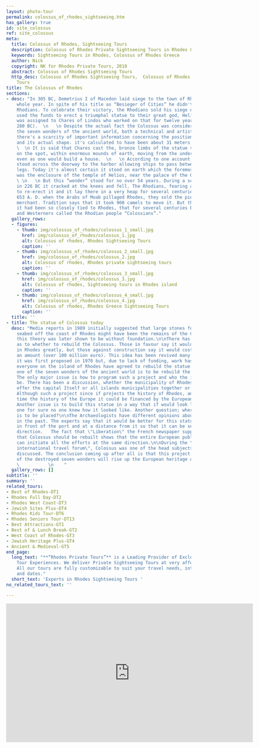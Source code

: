 ```yaml
---
layout: photo-tour
permalink: colossus_of_rhodes_sightseeing.htm
has_gallery: true
id: site_colossus
ref: site_colossus
meta:
  title: Colossus of Rhodes, Sightseeing Tours
  description: Colossus of Rhodes Private Sightseeing Tours in Rhodes Greece
  keywords: Sightseeing Tours in Rhodes, Colossus of Rhodes Greece
  author: Nick
  copyright: NK for Rhodes Private Tours, 2018
  abstract: Colossus of Rhodes Sightseeing Tours
  http_desc: Colossus of Rhodes Sightseeing Tours,  Colossus of Rhodes Private Sightseeing
    Tours
title: The Colossus of Rhodes
sections:
- desc: "In 305 BC, Demetrius I of Macedon laid siege to the town of Rhodes for a
    whole year. In spite of his title as “Besieger of Cities” he didn't conquer the
    Rhodians. To celebrate their victory, the Rhodians sold his siege equipment and
    used the funds to erect a triumphal statue to their great god, Helios. The work
    was assigned to Chares of Lindos who worked on that for twelve years (292 BC to
    280 BC).  \n   \n Despite the actual fact the Colossus was considered one among
    the seven wonders of the ancient world, both a technical and artistic masterpiece,
    there's a scarcity of important information concerning the positioning it occupied
    and its actual shape. it's calculated to have been about 31 meters high.   \n
    \  \n It is said that Chares cast the, bronze limbs of the statue very slowly,
    on the spot, within enormous mounds of earth, moving from the underside upward,
    even as one would build a house.  \n   \n According to one account, the Colossus
    stood across the doorway to the harbor allowing ships to pass between its open
    legs. Today it's almost certain it stood on earth which the foremost likely site
    was the enclosure of the temple of Helios, near the palace of the Grand Masters.
    \ \n   \n But this “wonder” stood for no over 54 years. During a severe earthquake
    in 226 BC it cracked at the knees and fell. The Rhodians, fearing a curse, failed
    to re-erect it and it lay there in a very heap for several centuries. ‘But in
    653 A. D. when the Arabs of Moab pillaged Rhodes, they sold the pieces to a Jewish
    merchant. Tradition says that it took 900 camels to move it. But the legend surrounding
    it had been so closely tied to Rhodes, that for several centuries both Greeks
    and Westerners called the Rhodian people “Colossians”."
  gallery_rows:
  - figures:
    - thumb: img/colossus_of_rhodes/colossus_1_small.jpg
      href: img/colossus_of_rhodes/colossus_1.jpg
      alt: Colossus of rhodes, Rhodes Sightseeing Tours
      caption: ''
    - thumb: img/colossus_of_rhodes/colossus_2_small.jpg
      href: img/colossus_of_rhodes/colossus_2.jpg
      alt: Colossus of rhodes, Rhodes private sightseeing tours
      caption: ''
    - thumb: img/colossus_of_rhodes/colossus_3_small.jpg
      href: img/colossus_of_rhodes/colossus_3.jpg
      alt: Colossus of rhodes, Sightseeing tours in Rhodes island
      caption: ''
    - thumb: img/colossus_of_rhodes/colossus_4_small.jpg
      href: img/colossus_of_rhodes/colossus_4.jpg
      alt: Colossus of rhodes, Rhodes Greece Sightseeing Tours
      caption: ''
  title: ''
- title: The statue of Colossus today
  desc: "Media reports in 1989 initially suggested that large stones found on the
    seabed off the coast of Rhodes might have been the remains of the Colossus; however
    this theory was later shown to be without foundation.\n\nThere has been much debate
    as to whether to rebuild the Colossus. Those in favour say it would boost tourism
    in Rhodes greatly, but those against construction say it would cost too large
    an amount (over 100 million euro). This idea has been revived many times since
    it was first proposed in 1970 but, due to lack of funding, work has not yet started.\n\nFinally,
    everyone on the island of Rhodes have agreed to rebuild the statue of Colossus
    one of the seven wonders of the ancient world is to be rebuild the experts said.
    The only major issue is how to program such a project and who the investors will
    be. There has been a discussion, whether the municipality of Rhodes city will
    offer the capital Itself or all islands municipalities together or the Greek government.
    Although such a project since if projects the history of Rhodes, and at the same
    time the history of the Europe it could be financed by the European Union completely.
    Another issue is to build this statue in a way that if would look like the original
    one for sure no one knew how it looked like. Another question; where the statue
    is to be placed?\n\nThe Archaeologists have different opinions about it's location
    in the past. The experts say that it would be better for this statue to be built
    in front of the port and at a distance from it so that it can be seeing from any
    direction.   The fact that \"Liberation\" the French newspaper supports the aspect
    that Colossus should be rebuilt shows that the entire European public opinion
    can initiate all the efforts at the same direction.\n\nDuring the \"1st Rhodes
    international travel forum\", Colossus was one of the head subjects that were
    discussed. The conclusion coming up after all is that this project known as one
    of the destroyed seven wonders will rise up the European heritage on civilization.
    \           \n    "
  gallery_rows: []
subtitle: ''
summary: ''
related_tours:
- Best of Rhodes-DT1
- Rhodes Full Day-DT2
- Rhodes West Coast-DT3
- Jewish Sites Plus-DT4
- Rhodes Kids Tour-DT6
- Rhodes Seniors Tour-DT13
- Best Attractions-GT1
- Best of & Lunch Break-GT2
- West Coast of Rhodes-GT3
- Jewish Heritage Plus-GT4
- Ancient & Medieval-GT5
end_page:
  long_text: "**“Rhodes Private Tours”** is a Leading Provider of Exclusive and Personalized
    Tour Experiences. We deliver Private Sightseeing Tours at very affordable rates.
    All our tours are fully customizable to suit your travel needs, interests, schedules,
    and dates."
  short_text: 'Experts in Rhodes Sightseeing Tours '
no_related_tours_text: ''

---
```

<div class="centered">
  <iframe width="672" height="378" src="https://www.youtube.com/embed/vM6_FoDrNeA?modestbranding=1&showinfo=0" frameborder="0" allow="accelerometer; autoplay; encrypted-media; gyroscope; picture-in-picture" allowfullscreen></iframe>
</div>